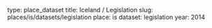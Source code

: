 type: place_dataset
title: Iceland / Legislation
slug: places/is/datasets/legislation
place: is
dataset: legislation
year: 2014
